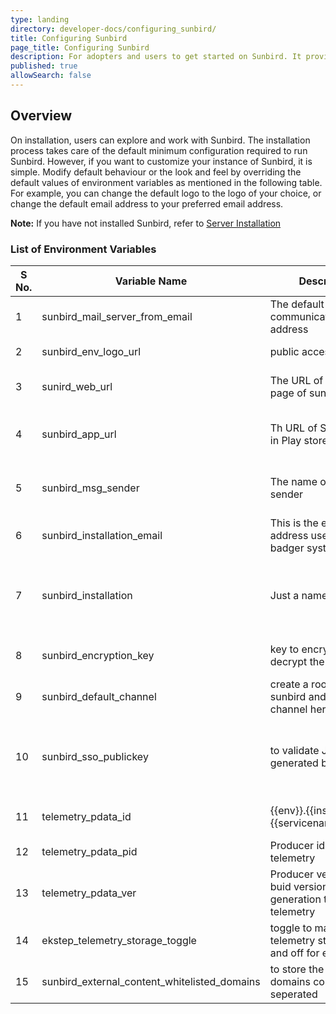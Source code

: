 ```yaml
---
type: landing
directory: developer-docs/configuring_sunbird/
title: Configuring Sunbird 
page_title: Configuring Sunbird 
description: For adopters and users to get started on Sunbird. It provides the list of configuration that need to be done to customize the sunbird 
published: true
allowSearch: false
---
```


## Overview

On installation,  users can explore and work with Sunbird.  The installation process takes care of the default minimum configuration required to run Sunbird. However, if you want to customize your instance of Sunbird, it is simple.
Modify default behaviour or the look and feel by overriding the default values of environment variables as mentioned in the following table.
For example, you can change the default logo to the logo of your choice, or  change the default email address to your preferred email address.

**Note:** If you have not installed Sunbird, refer to [Server Installation](\pages\developer-docs\installation\server_installation)

### List of Environment Variables

| S No. | Variable Name                   | Description                                                        | Purpose                                                                                                                                             | Default Value                                        | Path        |
|-------|---------------------------------|--------------------------------------------------------------------|-----------------------------------------------------------------------------------------------------------------------------------------------------|------------------------------------------------------|-------------|
| 1     | sunbird_mail_server_from_email  |  The default communication email address | If set, user will get an email from the set email address                                                                                                                                  | no default                                           | Sunbird-LMS |
| 2     | sunbird_env_logo_url            | public access image url                                            | used to sent in email as logo                                                                                                                       | no default                                           | Sunbird-LMS |
| 3     | sunird_web_url                  | The URL of the home page of sunbird                                           | This URL is shared in an email such that the users are able to login                                                                                                               | no default                                           | Sunbird-LMS |
| 4     | sunbird_app_url                 | Th URL of Sunbird app in Play store                                      | This Sunbird app URL is shared in an email such that users are able to download the app                                                                                                               | no default                                           | Sunbird-LMS |
| 5     | sunbird_msg_sender              | The name of the SMS sender            | This is the name that will appear on users screen in case an SMS is sent from the system                                                                                                                             | no default                                           | Sunbird-LMS |
| 6     | sunbird_installation_email      | This is the email address used for badger system                                        | This email is used for notifying the users while the install badger system                                                                                                                         | no default                                           | Sunbird-LMS |
| 7     | sunbird_installation            | Just a name of instance                                            | used to send telemetry and in sending email as well this value is used. Don't used name having spaces EX: "Sunbird Dev" , instead used "SunbirdDev" | no default                                           | Sunbird-LMS |
| 8     | sunbird_encryption_key          | key to encrypt and decrypt the attribute                           | key to encrypt and decrypt the attribute , once set then it should not be change.                                                                   | no default                                           | Sunbird-LMS |
| 9     | sunbird_default_channel         | create a rootOrg in sunbird and add channel here                    | this is used to associate user creation with rootOrg                                                                                                | each installer need to put it.                       | Sunbird-LMS |
| 10    | sunbird_sso_publickey           | to validate JWT token generated by keyclaok                        | used to authenticate user against keyclaok                                                                                                          | Need to get from keycloak (realm->keys->public keys) | Sunbird-LMS |
| 11    | telemetry_pdata_id              | {{env}}.{{installation}}.{{servicename}}.service                   | {{env}}.{{installation}}.{{servicename}}.service  ex: dev.sunbird.learning.service                                                                  |                                                      | Sunbird-LMS |
| 12    | telemetry_pdata_pid             | Producer id of the telemetry                                       | Producer id of the telemetry EX:  actor-service                                                                                                     |                                                      | Sunbird-LMS |
| 13    | telemetry_pdata_ver             | Producer version or buid version which is generation the telemetry | producer version or buid version which is generation the telemetry Ex: 1.5                                                                          |                                                      | Sunbird-LMS |
| 14    | ekstep_telemetry_storage_toggle | toggle to make telemetry storage on and off for ekstep             | by default it's on                                                                                                                                  | on                                                   | Sunbird-LMS |
| 15    | sunbird_external_content_whitelisted_domains  | to store the whitelisted domains comma seperated     | by default it's youtube.com    | Youyube.com     | Sunbird-portal

